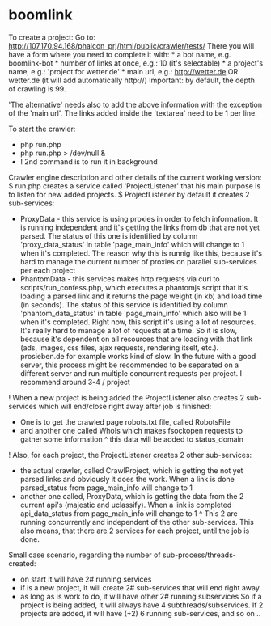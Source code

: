 boomlink
========

To create a project:
 Go to: http://107.170.94.168/phalcon_prj/html/public/crawler/tests/
 There you will have a form where you need to complete it with:
    * a bot name, e.g. boomlink-bot
    * number of links at once, e.g.: 10 (it's selectable)
    * a project's name, e.g.: 'project for wetter.de'
    * main url, e.g.: http://wetter.de OR wetter.de (it will add automatically http://)
 Important: by default, the depth of crawling is 99.

 'The alternative' needs also to add the above information with the exception of the 'main url'. The links added inside the 'textarea' need to be 1 per line.


To start the crawler:
 * php run.php
 * php run.php > /dev/null &
 * ! 2nd command is to run it in background

Crawler engine description and other details of the current working version:
$ run.php creates a service called 'ProjectListener' that his main purpose is to listen for new added projects.
$ ProjectListener by default it creates 2 sub-services:
- ProxyData - this service is using proxies in order to fetch information. It is running independent and it's getting the links from db that are not yet parsed. The status of this one is identified by column
'proxy_data_status' in table 'page_main_info' which will change to 1 when it's completed. The reason why this is runnig like this, because it's hard to manage the current number of proxies on parallel sub-services per each project
- PhantomData - this services makes http requests via curl to scripts/run_confess.php, which executes a phantomjs script that it's loading a parsed link and it returns the page weight (in kb) and load time (in seconds).
The status of this service is identified by column 'phantom_data_status' in table 'page_main_info' which also will be 1 when it's completed. Right now, this script it's using a lot of resources. It's really hard to manage a lot
of requests at a time. So it is slow, because it's dependent on all resources that are loading with that link (ads, images, css files, ajax requests, rendering itself, etc.). prosieben.de for example works kind of slow.
In the future with a good server, this process might be recommended to be separated on a different server and run multiple concurrent requests per project. I recommend around 3-4 / project

! When a new project is being added the ProjectListener also creates 2 sub-services which will end/close right away after job is finished:
- One is to get the crawled page robots.txt file, called RobotsFile
- and another one called WhoIs which makes fsockopen requests to gather some information
^ this data will be added to status_domain

! Also, for each project, the ProjectListener creates 2 other sub-services:
- the actual crawler, called CrawlProject, which is getting the not yet parsed links and obviously it does the work. When a link is done parsed_status from page_main_info will change to 1
- another one called, ProxyData, which is getting the data from the 2 current api's (majestic and uclassify). When a link is completed api_data_status from page_main_info will change to 1
^ This 2 are running concurrently and independent of the other sub-services. This also means, that there are 2 services for each project, until the job is done.

Small case scenario, regarding the number of sub-process/threads-created:
- on start it will have 2# running services
- if is a new project, it will create 2# sub-services that will end right away
- as long as is work to do, it will have other 2# running subservices
So if a project is being added, it will always have 4 subthreads/subservices. If 2 projects are added, it will have (+2) 6 running sub-services, and so on ..